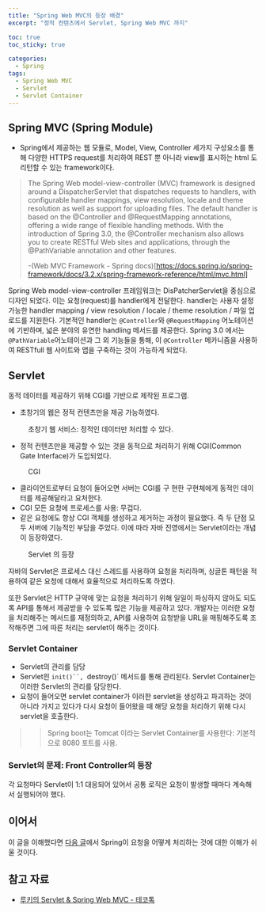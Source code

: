 ```yaml
---
title: "Spring Web MVC의 등장 배경"
excerpt: "정적 컨텐츠에서 Servlet, Spring Web MVC 까지"

toc: true
toc_sticky: true

categories:
  - Spring
tags:
  - Spring Web MVC
  - Servlet
  - Servlet Container
---
```

## Spring MVC (Spring Module)

- Spring에서 제공하는 웹 모듈로, Model, View, Controller 세가지 구성요소를 통해 다양한 HTTPS request를 처리하여 REST 뿐 아니라 view를 표시하는 html 도 리턴할 수 있는 framework이다.

> The Spring Web model-view-controller (MVC) framework is designed around a DispatcherServlet that dispatches requests to handlers, with configurable handler mappings, view resolution, locale and theme resolution as well as support for uploading files. The default handler is based on the @Controller and @RequestMapping annotations, offering a wide range of flexible handling methods. With the introduction of Spring 3.0, the @Controller mechanism also allows you to create RESTful Web sites and applications, through the @PathVariable annotation and other features.
>
> -(Web MVC Framework - Spring docs)[https://docs.spring.io/spring-framework/docs/3.2.x/spring-framework-reference/html/mvc.html]

Spring Web model-view-controller 프레임워크는 DisPatcherServlet을 중심으로 디자인 되었다. 이는 요청(request)를 handler에게 전달한다. handler는 사용자 설정 가능한 handler mapping / view resolution / locale /  theme resolution / 파일 업로드를 지원한다. 기본적인 handler는 `@Controller`와 `@RequestMapping` 어노테이션에 기반하며, 넓은 분야의 유연한 handling 메서드를 제공한다. Spring 3.0 에서는 `@PathVariable`어노테이션과 그 외 기능들을 통해, 이 `@Controller` 메카니즘을 사용하여 RESTfull 웹 사이트와 앱을 구축하는 것이 가능하게 되었다.

## Servlet

동적 데이터를 제공하기 위해 CGI를 기반으로 제작된 프로그램. 

- 초창기의 웹은 정적 컨텐츠만을 제공 가능하였다.

<figure style="width: 85%" class="align-center">
  <img src="https://onedrive.live.com/embed?resid=C4F97B3B64AE3E7A%216861&authkey=%21AB2PPLezu_x07k0&width=684&height=347" alt="">
  <figcaption>초창기 웹 서비스: 정적인 데이터만 처리할 수 있다.</figcaption>
</figure>

- 정적 컨텐츠만을 제공할 수 있는 것을 동적으로 처리하기 위해 CGI(Common Gate Interface)가 도입되었다.

<figure style="width: 85%" class="align-center">
  <img src="https://onedrive.live.com/embed?resid=C4F97B3B64AE3E7A%216860&authkey=%21AIaD-4v-XqzCqZw&width=820&height=255" alt="">
  <figcaption>CGI</figcaption>
</figure>

- 클라이언트로부터 요청이 들어오면 서버는 CGI를 구 현한 구현체에게 동적인 데이터를 제공해달라고 요처한다.
- CGI 모든 요청에 프로세스를 사용: 무겁다.
- 같은 요청에도 항상 CGI 객체를 생성하고 제거하는 과정이 필요했다.
즉 두 단점 모두 서버에 기능적인 부담을 주었다. 이에 따라 자바 진영에서는 Servlet이라는 개념이 등장하였다.

<figure style="width: 85%" class="align-center">
  <img src="https://onedrive.live.com/embed?resid=C4F97B3B64AE3E7A%216862&authkey=%21AKaqdS49OtiqFho&width=1828&height=694" alt="">
  <figcaption>Servlet 의 등장</figcaption>
</figure>

자바의 Servlet은 프로세스 대신 스레드를 사용하여 요청을 처리하며, 싱글톤 패턴을 적용하여 같은 요청에 대해서 효율적으로 처리하도록 하였다.

또한 Servlet은 HTTP 규약에 맞는 요청을 처리하기 위해 일일이 파싱하지 않아도 되도록 API를 통해서 제공받을 수 있도록 많은 기능을 제공하고 있다. 개발자는 이러한 요청을 처리해주는 메서드를 재정의하고, API를 사용하여 요청받을 URL을 매핑해주도록 조작해주면 그에 따른 처리는 servlet이 해주는 것이다.


### Servlet Container

- Servlet의 관리를 담당
- Servlet읜 `init()``, `destroy()` 메서드를 통해 관리된다. Servlet Container는 이러한 Servlet의 관리를 담당한다.
- 요청이 들어오면 servlet container가 이러한 servlet을 생성하고 파괴하는 것이 아니라 가지고 있다가 다시 요청이 들어왔을 때 해당 요청을 처리하기 위해 다시 servlet을 호출한다.

>> Spring boot는 Tomcat 이라는 Servlet Container를 사용한다: 기본적으로 8080 포트를 사용.

### Servlet의 문제: Front Controller의 등장

각 요청마다 Servlet이 1:1 대응되어 있어서 공통 로직은 요청이 발생할 때마다 계속해서 실행되어야 했다.

## 이어서

이 글을 이해했다면 [다음 글]({})에서 Spring이 요청을 어떻게 처리하는 것에 대한 이해가 쉬울 것이다.

## 참고 자료

- [루키의 Servlet & Spring Web MVC - 테코톡](https://www.youtube.com/watch?v=h0rX720VWCg)


